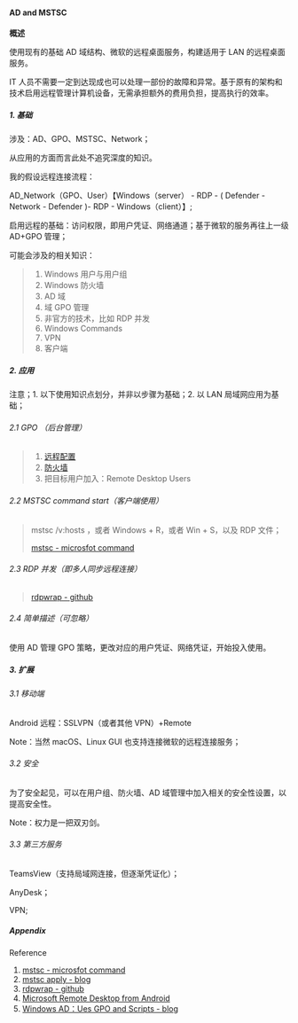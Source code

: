 #### AD and MSTSC

**概述**

使用现有的基础 AD 域结构、微软的远程桌面服务，构建适用于 LAN 的远程桌面服务。

IT 人员不需要一定到达现成也可以处理一部份的故障和异常。基于原有的架构和技术启用远程管理计算机设备，无需承担额外的费用负担，提高执行的效率。



##### 1. 基础

涉及：AD、GPO、MSTSC、Network；

从应用的方面而言此处不追究深度的知识。

我的假设远程连接流程：

AD_Network（GPO、User）【Windows（server） - RDP - ( Defender - Network - Defender )- RDP - Windows（client）】;

启用远程的基础：访问权限，即用户凭证、网络通道；基于微软的服务再往上一级 AD+GPO 管理；

可能会涉及的相关知识：

> 1. Windows 用户与用户组
> 2. Windows 防火墙
> 3. AD 域
> 4. 域 GPO 管理
> 5. 非官方的技术，比如 RDP 并发
> 6. Windows Commands
> 7. VPN
> 8. 客户端



##### 2. 应用

注意；1. 以下使用知识点划分，并非以步骤为基础；2.  以 LAN 局域网应用为基础；

###### 2.1 GPO （后台管理）

> 1. [远程配置](https://docs.microsoft.com/zh-cn/windows/security/threat-protection/security-policy-settings/allow-log-on-locally)
> 2. [防火墙](https://getadmx.com/?Category=Windows_10_2016&Policy=Microsoft.Policies.WindowsFirewall::WF_RemoteDesktop_Name_1&Language=zh-cn)
> 3. 把目标用户加入：Remote Desktop Users

###### 2.2 MSTSC command start（客户端使用）

> mstsc /v:hosts ，或者 Windows + R，或者 Win + S，以及 RDP 文件；
>
> [mstsc - microsfot command](https://docs.microsoft.com/en-us/windows-server/administration/windows-commands/mstsc)

###### 2.3 RDP 并发（即多人同步远程连接）

> [rdpwrap - github](https://github.com/stascorp/rdpwrap)

###### 2.4 简单描述（可忽略）

使用 AD 管理 GPO 策略，更改对应的用户凭证、网络凭证，开始投入使用。



##### 3. 扩展

###### 3.1 移动端

Android 远程：SSLVPN（或者其他 VPN）+Remote

Note：当然 macOS、Linux GUI 也支持连接微软的远程连接服务；

###### 3.2 安全

为了安全起见，可以在用户组、防火墙、AD 域管理中加入相关的安全性设置，以提高安全性。

Note：权力是一把双刃剑。

###### 3.3 第三方服务

TeamsView（支持局域网连接，但逐渐凭证化）；

AnyDesk；

VPN;



##### Appendix

Reference

1. [mstsc - microsfot command](https://docs.microsoft.com/en-us/windows-server/administration/windows-commands/mstsc)
2. [mstsc apply - blog](https://fanzheng.org/archives/16)
3. [rdpwrap - github](https://github.com/stascorp/rdpwrap)
4. [Microsoft Remote Desktop from Android](https://play.google.com/store/apps/details?id=com.microsoft.rdc.android)
5. [Windows AD：Ues GPO and Scripts - blog](https://www.cnblogs.com/airoot/p/8283287.html)


